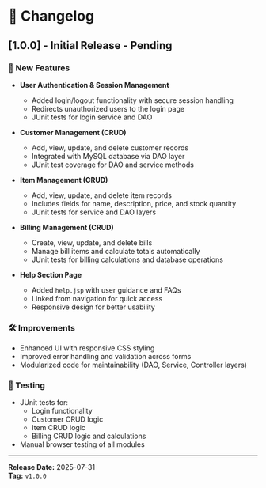 # 📜 Changelog

## [1.0.0] - Initial Release - Pending

### 🚀 New Features
- **User Authentication & Session Management**
    - Added login/logout functionality with secure session handling
    - Redirects unauthorized users to the login page
    - JUnit tests for login service and DAO

- **Customer Management (CRUD)**
    - Add, view, update, and delete customer records
    - Integrated with MySQL database via DAO layer
    - JUnit test coverage for DAO and service methods

- **Item Management (CRUD)**
    - Add, view, update, and delete item records
    - Includes fields for name, description, price, and stock quantity
    - JUnit tests for service and DAO layers

- **Billing Management (CRUD)**
    - Create, view, update, and delete bills
    - Manage bill items and calculate totals automatically
    - JUnit tests for billing calculations and database operations

- **Help Section Page**
    - Added `help.jsp` with user guidance and FAQs
    - Linked from navigation for quick access
    - Responsive design for better usability

### 🛠 Improvements
- Enhanced UI with responsive CSS styling
- Improved error handling and validation across forms
- Modularized code for maintainability (DAO, Service, Controller layers)

### 🧪 Testing
- JUnit tests for:
    - Login functionality
    - Customer CRUD logic
    - Item CRUD logic
    - Billing CRUD logic and calculations
- Manual browser testing of all modules

---

**Release Date:** 2025-07-31  
**Tag:** `v1.0.0`
